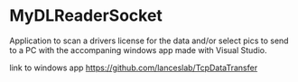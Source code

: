 # MyDLReaderSocket
Application to scan a drivers license for the data and/or select pics to send to a PC with the accompaning windows app made with Visual Studio.

link to windows app
https://github.com/lanceslab/TcpDataTransfer

